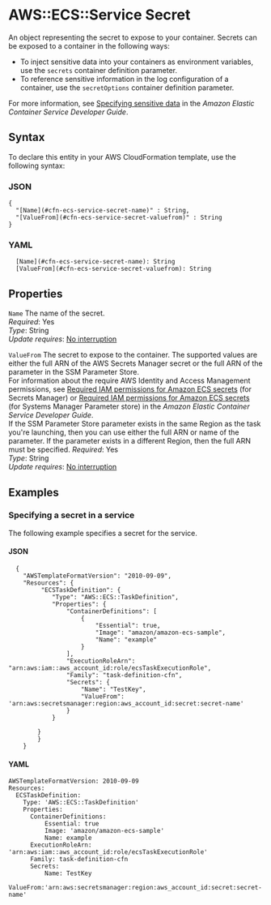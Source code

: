 # AWS::ECS::Service Secret<a name="aws-properties-ecs-service-secret"></a>

An object representing the secret to expose to your container\. Secrets can be exposed to a container in the following ways:
+ To inject sensitive data into your containers as environment variables, use the `secrets` container definition parameter\.
+ To reference sensitive information in the log configuration of a container, use the `secretOptions` container definition parameter\.

For more information, see [Specifying sensitive data](https://docs.aws.amazon.com/AmazonECS/latest/developerguide/specifying-sensitive-data.html) in the *Amazon Elastic Container Service Developer Guide*\.

## Syntax<a name="aws-properties-ecs-service-secret-syntax"></a>

To declare this entity in your AWS CloudFormation template, use the following syntax:

### JSON<a name="aws-properties-ecs-service-secret-syntax.json"></a>

```
{
  "[Name](#cfn-ecs-service-secret-name)" : String,
  "[ValueFrom](#cfn-ecs-service-secret-valuefrom)" : String
}
```

### YAML<a name="aws-properties-ecs-service-secret-syntax.yaml"></a>

```
  [Name](#cfn-ecs-service-secret-name): String
  [ValueFrom](#cfn-ecs-service-secret-valuefrom): String
```

## Properties<a name="aws-properties-ecs-service-secret-properties"></a>

`Name`  <a name="cfn-ecs-service-secret-name"></a>
The name of the secret\.  
*Required*: Yes  
*Type*: String  
*Update requires*: [No interruption](https://docs.aws.amazon.com/AWSCloudFormation/latest/UserGuide/using-cfn-updating-stacks-update-behaviors.html#update-no-interrupt)

`ValueFrom`  <a name="cfn-ecs-service-secret-valuefrom"></a>
The secret to expose to the container\. The supported values are either the full ARN of the AWS Secrets Manager secret or the full ARN of the parameter in the SSM Parameter Store\.  
For information about the require AWS Identity and Access Management permissions, see [Required IAM permissions for Amazon ECS secrets](https://docs.aws.amazon.com/AmazonECS/latest/developerguide/specifying-sensitive-data-secrets.html#secrets-iam) \(for Secrets Manager\) or [Required IAM permissions for Amazon ECS secrets](https://docs.aws.amazon.com/AmazonECS/latest/developerguide/specifying-sensitive-data-parameters.html) \(for Systems Manager Parameter store\) in the *Amazon Elastic Container Service Developer Guide*\.  
If the SSM Parameter Store parameter exists in the same Region as the task you're launching, then you can use either the full ARN or name of the parameter\. If the parameter exists in a different Region, then the full ARN must be specified\.
*Required*: Yes  
*Type*: String  
*Update requires*: [No interruption](https://docs.aws.amazon.com/AWSCloudFormation/latest/UserGuide/using-cfn-updating-stacks-update-behaviors.html#update-no-interrupt)

## Examples<a name="aws-properties-ecs-service-secret--examples"></a>



### Specifying a secret in a service<a name="aws-properties-ecs-service-secret--examples--Specifying_a_secret_in_a_service"></a>

The following example specifies a secret for the service\.

#### JSON<a name="aws-properties-ecs-service-secret--examples--Specifying_a_secret_in_a_service--json"></a>

```
  {
    "AWSTemplateFormatVersion": "2010-09-09",
    "Resources": {
         "ECSTaskDefinition": {
            "Type": "AWS::ECS::TaskDefinition",
            "Properties": {
                "ContainerDefinitions": [
                    {
                        "Essential": true,
                        "Image": "amazon/amazon-ecs-sample",
                        "Name": "example"
                    }
                ],
                "ExecutionRoleArn": "arn:aws:iam::aws_account_id:role/ecsTaskExecutionRole",
                "Family": "task-definition-cfn",
                "Secrets": {
                    "Name": "TestKey",
                    "ValueFrom": 'arn:aws:secretsmanager:region:aws_account_id:secret:secret-name'
                }
            }
        
        }
        }
    }
```

#### YAML<a name="aws-properties-ecs-service-secret--examples--Specifying_a_secret_in_a_service--yaml"></a>

```
AWSTemplateFormatVersion: 2010-09-09
Resources:
  ECSTaskDefinition:
    Type: 'AWS::ECS::TaskDefinition'
    Properties:
      ContainerDefinitions:
          Essential: true
          Image: 'amazon/amazon-ecs-sample'
          Name: example
      ExecutionRoleArn: 'arn:aws:iam::aws_account_id:role/ecsTaskExecutionRole'
      Family: task-definition-cfn
      Secrets:
          Name: TestKey
          ValueFrom:'arn:aws:secretsmanager:region:aws_account_id:secret:secret-name'
```